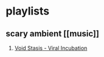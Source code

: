 # playlists
## scary ambient [[music]]
1. [Void Stasis - Viral Incubation](https://www.youtube.com/playlist?list=PL99czue-ivEsaRTEZ7Zsne_Y3_ViPi-OR)
